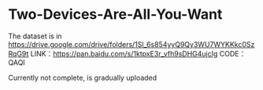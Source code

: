 # Two-Devices-Are-All-You-Want

The dataset is in https://drive.google.com/drive/folders/1Sl_6s854yyQ9Qy3WU7WYKKkc0SzRqG9t 
LINK：https://pan.baidu.com/s/1ktpxE3r_vfh9sDHG4ujcIg 
CODE：QAQI

Currently not complete, is gradually uploaded
